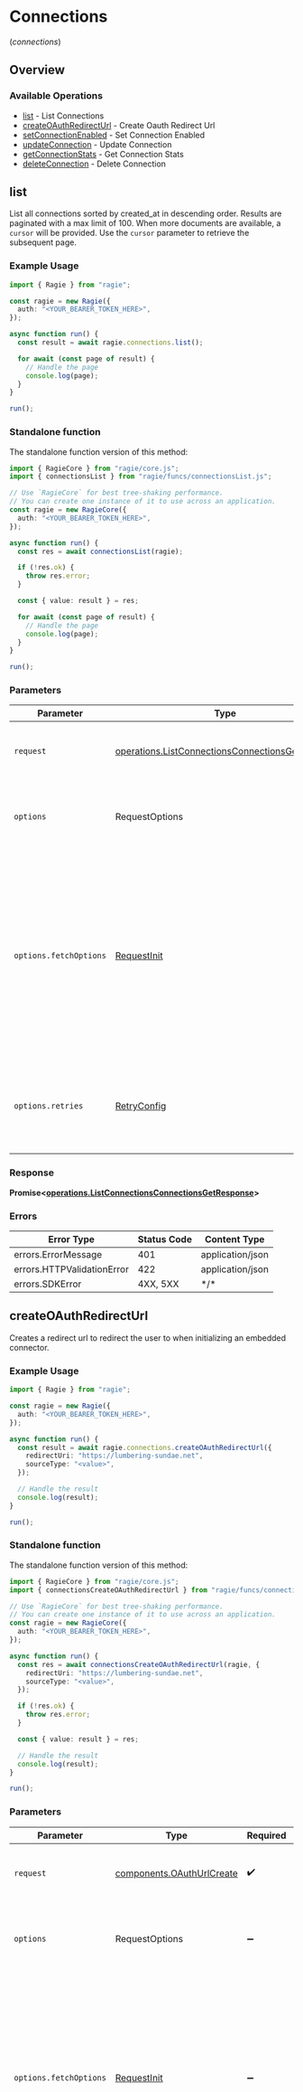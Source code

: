 # Connections
(*connections*)

## Overview

### Available Operations

* [list](#list) - List Connections
* [createOAuthRedirectUrl](#createoauthredirecturl) - Create Oauth Redirect Url
* [setConnectionEnabled](#setconnectionenabled) - Set Connection Enabled
* [updateConnection](#updateconnection) - Update Connection
* [getConnectionStats](#getconnectionstats) - Get Connection Stats
* [deleteConnection](#deleteconnection) - Delete Connection

## list

List all connections sorted by created_at in descending order. Results are paginated with a max limit of 100. When more documents are available, a `cursor` will be provided. Use the `cursor` parameter to retrieve the subsequent page.

### Example Usage

```typescript
import { Ragie } from "ragie";

const ragie = new Ragie({
  auth: "<YOUR_BEARER_TOKEN_HERE>",
});

async function run() {
  const result = await ragie.connections.list();

  for await (const page of result) {
    // Handle the page
    console.log(page);
  }
}

run();
```

### Standalone function

The standalone function version of this method:

```typescript
import { RagieCore } from "ragie/core.js";
import { connectionsList } from "ragie/funcs/connectionsList.js";

// Use `RagieCore` for best tree-shaking performance.
// You can create one instance of it to use across an application.
const ragie = new RagieCore({
  auth: "<YOUR_BEARER_TOKEN_HERE>",
});

async function run() {
  const res = await connectionsList(ragie);

  if (!res.ok) {
    throw res.error;
  }

  const { value: result } = res;

  for await (const page of result) {
    // Handle the page
    console.log(page);
  }
}

run();
```

### Parameters

| Parameter                                                                                                                                                                      | Type                                                                                                                                                                           | Required                                                                                                                                                                       | Description                                                                                                                                                                    |
| ------------------------------------------------------------------------------------------------------------------------------------------------------------------------------ | ------------------------------------------------------------------------------------------------------------------------------------------------------------------------------ | ------------------------------------------------------------------------------------------------------------------------------------------------------------------------------ | ------------------------------------------------------------------------------------------------------------------------------------------------------------------------------ |
| `request`                                                                                                                                                                      | [operations.ListConnectionsConnectionsGetRequest](../../models/operations/listconnectionsconnectionsgetrequest.md)                                                             | :heavy_check_mark:                                                                                                                                                             | The request object to use for the request.                                                                                                                                     |
| `options`                                                                                                                                                                      | RequestOptions                                                                                                                                                                 | :heavy_minus_sign:                                                                                                                                                             | Used to set various options for making HTTP requests.                                                                                                                          |
| `options.fetchOptions`                                                                                                                                                         | [RequestInit](https://developer.mozilla.org/en-US/docs/Web/API/Request/Request#options)                                                                                        | :heavy_minus_sign:                                                                                                                                                             | Options that are passed to the underlying HTTP request. This can be used to inject extra headers for examples. All `Request` options, except `method` and `body`, are allowed. |
| `options.retries`                                                                                                                                                              | [RetryConfig](../../lib/utils/retryconfig.md)                                                                                                                                  | :heavy_minus_sign:                                                                                                                                                             | Enables retrying HTTP requests under certain failure conditions.                                                                                                               |

### Response

**Promise\<[operations.ListConnectionsConnectionsGetResponse](../../models/operations/listconnectionsconnectionsgetresponse.md)\>**

### Errors

| Error Type                 | Status Code                | Content Type               |
| -------------------------- | -------------------------- | -------------------------- |
| errors.ErrorMessage        | 401                        | application/json           |
| errors.HTTPValidationError | 422                        | application/json           |
| errors.SDKError            | 4XX, 5XX                   | \*/\*                      |

## createOAuthRedirectUrl

Creates a redirect url to redirect the user to when initializing an embedded connector.

### Example Usage

```typescript
import { Ragie } from "ragie";

const ragie = new Ragie({
  auth: "<YOUR_BEARER_TOKEN_HERE>",
});

async function run() {
  const result = await ragie.connections.createOAuthRedirectUrl({
    redirectUri: "https://lumbering-sundae.net",
    sourceType: "<value>",
  });

  // Handle the result
  console.log(result);
}

run();
```

### Standalone function

The standalone function version of this method:

```typescript
import { RagieCore } from "ragie/core.js";
import { connectionsCreateOAuthRedirectUrl } from "ragie/funcs/connectionsCreateOAuthRedirectUrl.js";

// Use `RagieCore` for best tree-shaking performance.
// You can create one instance of it to use across an application.
const ragie = new RagieCore({
  auth: "<YOUR_BEARER_TOKEN_HERE>",
});

async function run() {
  const res = await connectionsCreateOAuthRedirectUrl(ragie, {
    redirectUri: "https://lumbering-sundae.net",
    sourceType: "<value>",
  });

  if (!res.ok) {
    throw res.error;
  }

  const { value: result } = res;

  // Handle the result
  console.log(result);
}

run();
```

### Parameters

| Parameter                                                                                                                                                                      | Type                                                                                                                                                                           | Required                                                                                                                                                                       | Description                                                                                                                                                                    |
| ------------------------------------------------------------------------------------------------------------------------------------------------------------------------------ | ------------------------------------------------------------------------------------------------------------------------------------------------------------------------------ | ------------------------------------------------------------------------------------------------------------------------------------------------------------------------------ | ------------------------------------------------------------------------------------------------------------------------------------------------------------------------------ |
| `request`                                                                                                                                                                      | [components.OAuthUrlCreate](../../models/components/oauthurlcreate.md)                                                                                                         | :heavy_check_mark:                                                                                                                                                             | The request object to use for the request.                                                                                                                                     |
| `options`                                                                                                                                                                      | RequestOptions                                                                                                                                                                 | :heavy_minus_sign:                                                                                                                                                             | Used to set various options for making HTTP requests.                                                                                                                          |
| `options.fetchOptions`                                                                                                                                                         | [RequestInit](https://developer.mozilla.org/en-US/docs/Web/API/Request/Request#options)                                                                                        | :heavy_minus_sign:                                                                                                                                                             | Options that are passed to the underlying HTTP request. This can be used to inject extra headers for examples. All `Request` options, except `method` and `body`, are allowed. |
| `options.retries`                                                                                                                                                              | [RetryConfig](../../lib/utils/retryconfig.md)                                                                                                                                  | :heavy_minus_sign:                                                                                                                                                             | Enables retrying HTTP requests under certain failure conditions.                                                                                                               |

### Response

**Promise\<[components.OAuthUrlResponse](../../models/components/oauthurlresponse.md)\>**

### Errors

| Error Type                 | Status Code                | Content Type               |
| -------------------------- | -------------------------- | -------------------------- |
| errors.ErrorMessage        | 401                        | application/json           |
| errors.HTTPValidationError | 422                        | application/json           |
| errors.SDKError            | 4XX, 5XX                   | \*/\*                      |

## setConnectionEnabled

Enable or disable the connection. A disabled connection won't sync.

### Example Usage

```typescript
import { Ragie } from "ragie";

const ragie = new Ragie({
  auth: "<YOUR_BEARER_TOKEN_HERE>",
});

async function run() {
  const result = await ragie.connections.setConnectionEnabled({
    connectionId: "bf0424b5-8be9-4a67-a8ca-6ab0e9e89780",
    setConnectionEnabledPayload: {
      enabled: true,
    },
  });

  // Handle the result
  console.log(result);
}

run();
```

### Standalone function

The standalone function version of this method:

```typescript
import { RagieCore } from "ragie/core.js";
import { connectionsSetConnectionEnabled } from "ragie/funcs/connectionsSetConnectionEnabled.js";

// Use `RagieCore` for best tree-shaking performance.
// You can create one instance of it to use across an application.
const ragie = new RagieCore({
  auth: "<YOUR_BEARER_TOKEN_HERE>",
});

async function run() {
  const res = await connectionsSetConnectionEnabled(ragie, {
    connectionId: "bf0424b5-8be9-4a67-a8ca-6ab0e9e89780",
    setConnectionEnabledPayload: {
      enabled: true,
    },
  });

  if (!res.ok) {
    throw res.error;
  }

  const { value: result } = res;

  // Handle the result
  console.log(result);
}

run();
```

### Parameters

| Parameter                                                                                                                                                                      | Type                                                                                                                                                                           | Required                                                                                                                                                                       | Description                                                                                                                                                                    |
| ------------------------------------------------------------------------------------------------------------------------------------------------------------------------------ | ------------------------------------------------------------------------------------------------------------------------------------------------------------------------------ | ------------------------------------------------------------------------------------------------------------------------------------------------------------------------------ | ------------------------------------------------------------------------------------------------------------------------------------------------------------------------------ |
| `request`                                                                                                                                                                      | [operations.SetConnectionEnabledConnectionsConnectionIdEnabledPutRequest](../../models/operations/setconnectionenabledconnectionsconnectionidenabledputrequest.md)             | :heavy_check_mark:                                                                                                                                                             | The request object to use for the request.                                                                                                                                     |
| `options`                                                                                                                                                                      | RequestOptions                                                                                                                                                                 | :heavy_minus_sign:                                                                                                                                                             | Used to set various options for making HTTP requests.                                                                                                                          |
| `options.fetchOptions`                                                                                                                                                         | [RequestInit](https://developer.mozilla.org/en-US/docs/Web/API/Request/Request#options)                                                                                        | :heavy_minus_sign:                                                                                                                                                             | Options that are passed to the underlying HTTP request. This can be used to inject extra headers for examples. All `Request` options, except `method` and `body`, are allowed. |
| `options.retries`                                                                                                                                                              | [RetryConfig](../../lib/utils/retryconfig.md)                                                                                                                                  | :heavy_minus_sign:                                                                                                                                                             | Enables retrying HTTP requests under certain failure conditions.                                                                                                               |

### Response

**Promise\<[components.Connection](../../models/components/connection.md)\>**

### Errors

| Error Type                 | Status Code                | Content Type               |
| -------------------------- | -------------------------- | -------------------------- |
| errors.ErrorMessage        | 401                        | application/json           |
| errors.HTTPValidationError | 422                        | application/json           |
| errors.SDKError            | 4XX, 5XX                   | \*/\*                      |

## updateConnection

Updates a connections metadata or mode. These changes will be seen after the next sync.

### Example Usage

```typescript
import { Ragie } from "ragie";

const ragie = new Ragie({
  auth: "<YOUR_BEARER_TOKEN_HERE>",
});

async function run() {
  const result = await ragie.connections.updateConnection({
    connectionId: "60a91616-1376-4585-82c8-85b663abc0c8",
    connectionBase: {
      partitionStrategy: "fast",
    },
  });

  // Handle the result
  console.log(result);
}

run();
```

### Standalone function

The standalone function version of this method:

```typescript
import { RagieCore } from "ragie/core.js";
import { connectionsUpdateConnection } from "ragie/funcs/connectionsUpdateConnection.js";

// Use `RagieCore` for best tree-shaking performance.
// You can create one instance of it to use across an application.
const ragie = new RagieCore({
  auth: "<YOUR_BEARER_TOKEN_HERE>",
});

async function run() {
  const res = await connectionsUpdateConnection(ragie, {
    connectionId: "60a91616-1376-4585-82c8-85b663abc0c8",
    connectionBase: {
      partitionStrategy: "fast",
    },
  });

  if (!res.ok) {
    throw res.error;
  }

  const { value: result } = res;

  // Handle the result
  console.log(result);
}

run();
```

### Parameters

| Parameter                                                                                                                                                                      | Type                                                                                                                                                                           | Required                                                                                                                                                                       | Description                                                                                                                                                                    |
| ------------------------------------------------------------------------------------------------------------------------------------------------------------------------------ | ------------------------------------------------------------------------------------------------------------------------------------------------------------------------------ | ------------------------------------------------------------------------------------------------------------------------------------------------------------------------------ | ------------------------------------------------------------------------------------------------------------------------------------------------------------------------------ |
| `request`                                                                                                                                                                      | [operations.UpdateConnectionConnectionsConnectionIdPutRequest](../../models/operations/updateconnectionconnectionsconnectionidputrequest.md)                                   | :heavy_check_mark:                                                                                                                                                             | The request object to use for the request.                                                                                                                                     |
| `options`                                                                                                                                                                      | RequestOptions                                                                                                                                                                 | :heavy_minus_sign:                                                                                                                                                             | Used to set various options for making HTTP requests.                                                                                                                          |
| `options.fetchOptions`                                                                                                                                                         | [RequestInit](https://developer.mozilla.org/en-US/docs/Web/API/Request/Request#options)                                                                                        | :heavy_minus_sign:                                                                                                                                                             | Options that are passed to the underlying HTTP request. This can be used to inject extra headers for examples. All `Request` options, except `method` and `body`, are allowed. |
| `options.retries`                                                                                                                                                              | [RetryConfig](../../lib/utils/retryconfig.md)                                                                                                                                  | :heavy_minus_sign:                                                                                                                                                             | Enables retrying HTTP requests under certain failure conditions.                                                                                                               |

### Response

**Promise\<[components.Connection](../../models/components/connection.md)\>**

### Errors

| Error Type                 | Status Code                | Content Type               |
| -------------------------- | -------------------------- | -------------------------- |
| errors.ErrorMessage        | 401                        | application/json           |
| errors.HTTPValidationError | 422                        | application/json           |
| errors.SDKError            | 4XX, 5XX                   | \*/\*                      |

## getConnectionStats

Lists connection stats: total documents synced.

### Example Usage

```typescript
import { Ragie } from "ragie";

const ragie = new Ragie({
  auth: "<YOUR_BEARER_TOKEN_HERE>",
});

async function run() {
  const result = await ragie.connections.getConnectionStats({
    connectionId: "1f4a1403-1d6d-4b6c-b869-7469eff2dd5e",
  });

  // Handle the result
  console.log(result);
}

run();
```

### Standalone function

The standalone function version of this method:

```typescript
import { RagieCore } from "ragie/core.js";
import { connectionsGetConnectionStats } from "ragie/funcs/connectionsGetConnectionStats.js";

// Use `RagieCore` for best tree-shaking performance.
// You can create one instance of it to use across an application.
const ragie = new RagieCore({
  auth: "<YOUR_BEARER_TOKEN_HERE>",
});

async function run() {
  const res = await connectionsGetConnectionStats(ragie, {
    connectionId: "1f4a1403-1d6d-4b6c-b869-7469eff2dd5e",
  });

  if (!res.ok) {
    throw res.error;
  }

  const { value: result } = res;

  // Handle the result
  console.log(result);
}

run();
```

### Parameters

| Parameter                                                                                                                                                                      | Type                                                                                                                                                                           | Required                                                                                                                                                                       | Description                                                                                                                                                                    |
| ------------------------------------------------------------------------------------------------------------------------------------------------------------------------------ | ------------------------------------------------------------------------------------------------------------------------------------------------------------------------------ | ------------------------------------------------------------------------------------------------------------------------------------------------------------------------------ | ------------------------------------------------------------------------------------------------------------------------------------------------------------------------------ |
| `request`                                                                                                                                                                      | [operations.GetConnectionStatsConnectionsConnectionIdStatsGetRequest](../../models/operations/getconnectionstatsconnectionsconnectionidstatsgetrequest.md)                     | :heavy_check_mark:                                                                                                                                                             | The request object to use for the request.                                                                                                                                     |
| `options`                                                                                                                                                                      | RequestOptions                                                                                                                                                                 | :heavy_minus_sign:                                                                                                                                                             | Used to set various options for making HTTP requests.                                                                                                                          |
| `options.fetchOptions`                                                                                                                                                         | [RequestInit](https://developer.mozilla.org/en-US/docs/Web/API/Request/Request#options)                                                                                        | :heavy_minus_sign:                                                                                                                                                             | Options that are passed to the underlying HTTP request. This can be used to inject extra headers for examples. All `Request` options, except `method` and `body`, are allowed. |
| `options.retries`                                                                                                                                                              | [RetryConfig](../../lib/utils/retryconfig.md)                                                                                                                                  | :heavy_minus_sign:                                                                                                                                                             | Enables retrying HTTP requests under certain failure conditions.                                                                                                               |

### Response

**Promise\<[components.ConnectionStats](../../models/components/connectionstats.md)\>**

### Errors

| Error Type                 | Status Code                | Content Type               |
| -------------------------- | -------------------------- | -------------------------- |
| errors.ErrorMessage        | 401                        | application/json           |
| errors.HTTPValidationError | 422                        | application/json           |
| errors.SDKError            | 4XX, 5XX                   | \*/\*                      |

## deleteConnection

Schedules a connection to be deleted. You can choose to keep the files from the connection or delete them all. If you keep the files, they will no longer be associated to the connection. Deleting can take some time, so you will still see files for a bit after this is called.

### Example Usage

```typescript
import { Ragie } from "ragie";

const ragie = new Ragie({
  auth: "<YOUR_BEARER_TOKEN_HERE>",
});

async function run() {
  const result = await ragie.connections.deleteConnection({
    connectionId: "5922bdb9-d99a-4e03-8cb8-05fcacce856d",
    deleteConnectionPayload: {
      keepFiles: true,
    },
  });

  // Handle the result
  console.log(result);
}

run();
```

### Standalone function

The standalone function version of this method:

```typescript
import { RagieCore } from "ragie/core.js";
import { connectionsDeleteConnection } from "ragie/funcs/connectionsDeleteConnection.js";

// Use `RagieCore` for best tree-shaking performance.
// You can create one instance of it to use across an application.
const ragie = new RagieCore({
  auth: "<YOUR_BEARER_TOKEN_HERE>",
});

async function run() {
  const res = await connectionsDeleteConnection(ragie, {
    connectionId: "5922bdb9-d99a-4e03-8cb8-05fcacce856d",
    deleteConnectionPayload: {
      keepFiles: true,
    },
  });

  if (!res.ok) {
    throw res.error;
  }

  const { value: result } = res;

  // Handle the result
  console.log(result);
}

run();
```

### Parameters

| Parameter                                                                                                                                                                      | Type                                                                                                                                                                           | Required                                                                                                                                                                       | Description                                                                                                                                                                    |
| ------------------------------------------------------------------------------------------------------------------------------------------------------------------------------ | ------------------------------------------------------------------------------------------------------------------------------------------------------------------------------ | ------------------------------------------------------------------------------------------------------------------------------------------------------------------------------ | ------------------------------------------------------------------------------------------------------------------------------------------------------------------------------ |
| `request`                                                                                                                                                                      | [operations.DeleteConnectionConnectionsConnectionIdDeletePostRequest](../../models/operations/deleteconnectionconnectionsconnectioniddeletepostrequest.md)                     | :heavy_check_mark:                                                                                                                                                             | The request object to use for the request.                                                                                                                                     |
| `options`                                                                                                                                                                      | RequestOptions                                                                                                                                                                 | :heavy_minus_sign:                                                                                                                                                             | Used to set various options for making HTTP requests.                                                                                                                          |
| `options.fetchOptions`                                                                                                                                                         | [RequestInit](https://developer.mozilla.org/en-US/docs/Web/API/Request/Request#options)                                                                                        | :heavy_minus_sign:                                                                                                                                                             | Options that are passed to the underlying HTTP request. This can be used to inject extra headers for examples. All `Request` options, except `method` and `body`, are allowed. |
| `options.retries`                                                                                                                                                              | [RetryConfig](../../lib/utils/retryconfig.md)                                                                                                                                  | :heavy_minus_sign:                                                                                                                                                             | Enables retrying HTTP requests under certain failure conditions.                                                                                                               |

### Response

**Promise\<[{ [k: string]: string }](../../models/.md)\>**

### Errors

| Error Type                 | Status Code                | Content Type               |
| -------------------------- | -------------------------- | -------------------------- |
| errors.ErrorMessage        | 401                        | application/json           |
| errors.HTTPValidationError | 422                        | application/json           |
| errors.SDKError            | 4XX, 5XX                   | \*/\*                      |